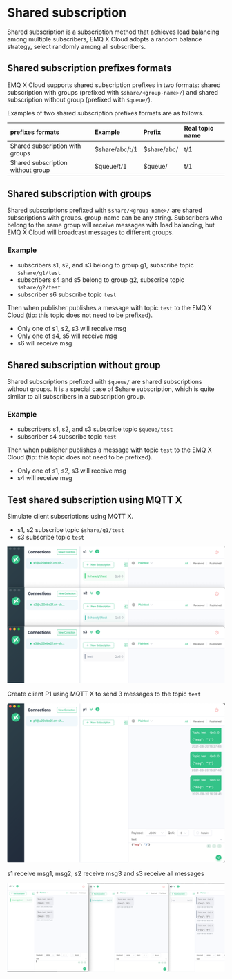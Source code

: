 # Shared subscription

Shared subscription is a subscription method that achieves load balancing among multiple subscribers,
EMQ X Cloud adopts a random balance strategy, select randomly among all subscribers.

## Shared subscription prefixes formats

EMQ X Cloud supports shared subscription prefixes in two formats:
shared subscription with groups (prefixed with `$share/<group-name>/`) and shared subscription without group (prefixed with `$queue/`).

Examples of two shared subscription prefixes formats are as follows.

| prefixes formats | Example | Prefix | Real topic name |
|:----|:----|:----|:----|
| Shared subscription with groups | $share/abc/t/1 | $share/abc/ | t/1 |
| Shared subscription without group | $queue/t/1 | $queue/ | t/1 |

## Shared subscription with groups

Shared subscriptions prefixed with `$share/<group-name>/` are shared subscriptions with groups.
group-name can be any string. Subscribers who belong to the same group will receive messages with load balancing, but EMQ X Cloud will broadcast messages to different groups.

### Example

* subscribers s1, s2, and s3 belong to group g1, subscribe topic `$share/g1/test`
* subscribers s4 and s5 belong to group g2, subscribe topic `$share/g2/test`
* subscriber s6 subscribe topic `test`

Then when publisher publishes a message with topic `test` to the EMQ X Cloud (tip: this topic does not need to be prefixed).

* Only one of s1, s2, s3 will receive msg
* Only one of s4, s5 will receive msg
* s6 will receive msg

## Shared subscription without group

Shared subscriptions prefixed with `$queue/` are shared subscriptions without groups. 
It is a special case of $share subscription, which is quite similar to all subscribers in a subscription group.

### Example

* subscribers s1, s2, and s3 subscribe topic `$queue/test`
* subscriber s4 subscribe topic `test` 

Then when publisher publishes a message with topic `test` to the EMQ X Cloud (tip: this topic does not need to be prefixed).

* Only one of s1, s2, s3 will receive msg
* s4 will receive msg

## Test shared subscription using MQTT X

Simulate client subscriptions using MQTT X.
* s1, s2 subscribe topic `$share/g1/test`
* s3 subscribe topic `test`

![shared_subscription_1](_assets/shared_subscription_1.png)

Create client P1 using MQTT X to send 3 messages to the topic `test`

![shared_subscription_2](_assets/shared_subscription_2.png)

s1 receive msg1, msg2, s2 receive msg3 and s3 receive all messages

![shared_subscription_3](_assets/shared_subscription_3.png)